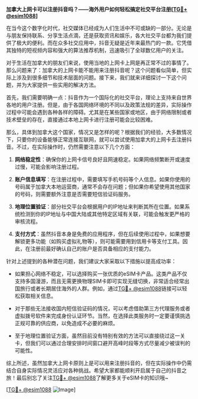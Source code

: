 **加拿大上网卡可以注册抖音吗？——海外用户如何轻松搞定社交平台注册[[TG💪+ @esim1088](https://t.me/s/esim1088)]**

在当今这个数字化时代，社交媒体已经成为人们生活中不可或缺的一部分。无论是与朋友保持联系、分享生活点滴，还是获取资讯和娱乐，各大社交平台都为我们提供了极大的便利。而在众多社交应用中，抖音无疑是近年来最热门的一款。它凭借其独特的短视频内容和强大的算法推荐机制，迅速吸引了全球数亿用户的关注。

对于生活在加拿大的朋友们来说，使用当地的上网卡上网是再正常不过的事情了。那么问题来了：加拿大的上网卡能不能用来注册抖音呢？这个问题看似简单，但实际上涉及到很多细节和技术层面的问题。接下来，我们就来详细探讨一下这个问题，并为大家提供一些实用的解决方法。

首先，我们需要明确一点：抖音作为一个国际化的社交平台，理论上支持来自世界各地的用户注册。但是，由于各国网络环境的不同以及政策法规的差异，实际操作过程中可能会遇到各种各样的障碍。尤其是在某些国家或地区，由于网络限制或者技术壁垒的存在，直接通过本地上网卡进行注册可能会比较困难。

那么，具体到加拿大这个国家，情况又是怎样的呢？根据我们的经验，大多数情况下，只要你的设备能够正常连接互联网，就可以尝试使用加拿大的上网卡去注册抖音。不过，在实际操作时，仍然需要注意以下几个方面：

1. **网络稳定性**：确保你的上网卡信号良好且网速稳定。如果网络频繁断开或速度过慢，可能会影响注册过程。
   
2. **账户信息填写**：在注册过程中，需要填写手机号码等个人信息。如果你使用的号码属于加拿大本地运营商，通常不会存在问题；但如果你希望使用其他国家的号码，则需要额外注意是否需要短信验证码服务。

3. **地理位置验证**：部分社交平台会根据用户的IP地址来判断其所在位置。如果系统检测到你的IP地址与中国大陆或其他特定区域有关联，可能会触发更严格的审核流程。

4. **支付方式**：虽然抖音本身是免费的应用程序，但在后续使用过程中，如果想要解锁更多功能（如购买虚拟礼物等），则可能需要用到信用卡等支付工具。因此，在注册前最好确认自己的账户是否具备相应的支付能力。

针对上述提到的各种潜在问题，我们建议大家采取以下措施以提高成功率：

- 如果担心网络不稳定，可以选择购买一张优质的eSIM卡产品。这类产品不仅支持多国漫游，而且无需更换物理SIM卡即可实现无缝切换，非常适合经常出国旅行或者长期居住海外的人群。例如，通过[TG💪+ @esim1088](https://t.me/s/esim1088)链接可以轻松获取相关信息。

- 对于那些无法接收国内短信验证码的情况，可以考虑借助第三方代理服务或者虚拟拨号软件来完成身份认证环节。当然，在选择此类服务时一定要谨慎挑选正规可靠的供应商，以免造成不必要的麻烦。

- 至于地理位置验证方面，虽然目前没有特别有效的方法可以直接绕过这一关卡，但我们可以通过合理安排时间窗口避开高峰时段等方式尽量减少被误判的可能性。

综上所述，虽然加拿大上网卡原则上是可以用来注册抖音的，但在实际操作中仍需结合自身实际情况灵活应对各种挑战。希望大家都能顺利开启属于自己的抖音之旅！最后别忘了关注[TG💪+ @esim1088](https://t.me/s/esim1088)了解更多关于eSIM卡的知识哦~

[[TG💪+ @esim1088](https://t.me/s/esim1088) ![Image](https://i.postimg.cc/4NQfJmqS/Snipaste-2025-05-13-00-14-12.png)]